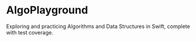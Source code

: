 # AlgoPlayground
Exploring and practicing Algorithms and Data Structures in Swift, complete with test coverage.

